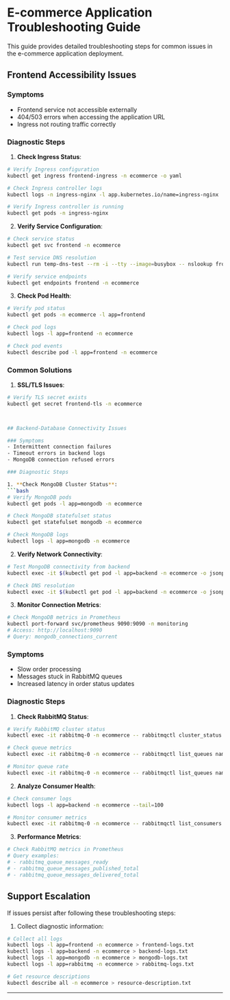 # E-commerce Application Troubleshooting Guide

This guide provides detailed troubleshooting steps for common issues in the e-commerce application deployment.


## Frontend Accessibility Issues

### Symptoms
- Frontend service not accessible externally
- 404/503 errors when accessing the application URL
- Ingress not routing traffic correctly

### Diagnostic Steps

1. **Check Ingress Status**:
```bash
# Verify Ingress configuration
kubectl get ingress frontend-ingress -n ecommerce -o yaml

# Check Ingress controller logs
kubectl logs -n ingress-nginx -l app.kubernetes.io/name=ingress-nginx

# Verify Ingress controller is running
kubectl get pods -n ingress-nginx
```

2. **Verify Service Configuration**:
```bash
# Check service status
kubectl get svc frontend -n ecommerce

# Test service DNS resolution
kubectl run temp-dns-test --rm -i --tty --image=busybox -- nslookup frontend.ecommerce.svc.cluster.local

# Verify service endpoints
kubectl get endpoints frontend -n ecommerce
```

3. **Check Pod Health**:
```bash
# Verify pod status
kubectl get pods -n ecommerce -l app=frontend

# Check pod logs
kubectl logs -l app=frontend -n ecommerce

# Check pod events
kubectl describe pod -l app=frontend -n ecommerce
```

### Common Solutions

1. **SSL/TLS Issues**:
```bash
# Verify TLS secret exists
kubectl get secret frontend-tls -n ecommerce



## Backend-Database Connectivity Issues

### Symptoms
- Intermittent connection failures
- Timeout errors in backend logs
- MongoDB connection refused errors

### Diagnostic Steps

1. **Check MongoDB Cluster Status**:
```bash
# Verify MongoDB pods
kubectl get pods -l app=mongodb -n ecommerce

# Check MongoDB statefulset status
kubectl get statefulset mongodb -n ecommerce

# Check MongoDB logs
kubectl logs -l app=mongodb -n ecommerce
```

2. **Verify Network Connectivity**:
```bash
# Test MongoDB connectivity from backend
kubectl exec -it $(kubectl get pod -l app=backend -n ecommerce -o jsonpath='{.items[0].metadata.name}') -n ecommerce -- nc -zv mongodb-service 27017

# Check DNS resolution
kubectl exec -it $(kubectl get pod -l app=backend -n ecommerce -o jsonpath='{.items[0].metadata.name}') -n ecommerce -- nslookup mongodb-service
```

3. **Monitor Connection Metrics**:
```bash
# Check MongoDB metrics in Prometheus
kubectl port-forward svc/prometheus 9090:9090 -n monitoring
# Access: http://localhost:9090
# Query: mongodb_connections_current
```

### Symptoms
- Slow order processing
- Messages stuck in RabbitMQ queues
- Increased latency in order status updates

### Diagnostic Steps

1. **Check RabbitMQ Status**:
```bash
# Verify RabbitMQ cluster status
kubectl exec -it rabbitmq-0 -n ecommerce -- rabbitmqctl cluster_status

# Check queue metrics
kubectl exec -it rabbitmq-0 -n ecommerce -- rabbitmqctl list_queues name messages consumers

# Monitor queue rate
kubectl exec -it rabbitmq-0 -n ecommerce -- rabbitmqctl list_queues name messages_ready messages_unacknowledged message_bytes consumers
```

2. **Analyze Consumer Health**:
```bash
# Check consumer logs
kubectl logs -l app=backend -n ecommerce --tail=100

# Monitor consumer metrics
kubectl exec -it rabbitmq-0 -n ecommerce -- rabbitmqctl list_consumers
```

3. **Performance Metrics**:
```bash
# Check RabbitMQ metrics in Prometheus
# Query examples:
# - rabbitmq_queue_messages_ready
# - rabbitmq_queue_messages_published_total
# - rabbitmq_queue_messages_delivered_total
```

## Support Escalation

If issues persist after following these troubleshooting steps:

1. Collect diagnostic information:
```bash
# Collect all logs
kubectl logs -l app=frontend -n ecommerce > frontend-logs.txt
kubectl logs -l app=backend -n ecommerce > backend-logs.txt
kubectl logs -l app=mongodb -n ecommerce > mongodb-logs.txt
kubectl logs -l app=rabbitmq -n ecommerce > rabbitmq-logs.txt

# Get resource descriptions
kubectl describe all -n ecommerce > resource-description.txt
```

---

